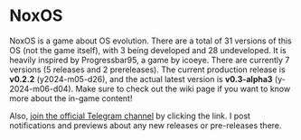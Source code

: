 # NoxOS

NoxOS is a game about OS evolution. There are a total of 31 versions of this OS (not the game itself), with 3 being developed and 28 undeveloped. It is heavily inspired by Progressbar95, a game by icoeye. There are currently 7 versions (5 releases and 2 prereleases). The current production release is **v0.2.2** (y2024-m05-d26), and the actual latest version is **v0.3-alpha3** (y-2024-m06-d04). Make sure to check out the wiki page if you want to know more about the in-game content!

Also, [join the official Telegram channel](https://t.me/NoxOS_game) by clicking the link. I post notifications and previews about any new releases or pre-releases there.
